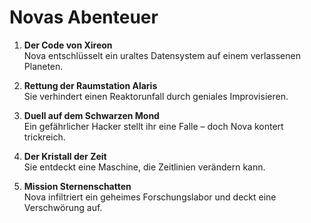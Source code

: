 # Novas Abenteuer

1. **Der Code von Xireon**  
Nova entschlüsselt ein uraltes Datensystem auf einem verlassenen Planeten.

2. **Rettung der Raumstation Alaris**  
Sie verhindert einen Reaktorunfall durch geniales Improvisieren.

3. **Duell auf dem Schwarzen Mond**  
Ein gefährlicher Hacker stellt ihr eine Falle – doch Nova kontert trickreich.

4. **Der Kristall der Zeit**  
Sie entdeckt eine Maschine, die Zeitlinien verändern kann.

5. **Mission Sternenschatten**  
Nova infiltriert ein geheimes Forschungslabor und deckt eine Verschwörung auf.
